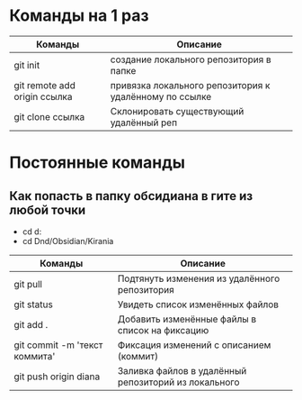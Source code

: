 # Команды на 1 раз

| Команды                      | Описание                                               |
| ---------------------------- | ------------------------------------------------------ |
| git init                     | создание локального репозитория в папке                |
| git remote add origin ссылка | привязка локального репозитория к удалённому по ссылке |
| git clone ссылка             | Склонировать существующий удалённый реп                |
# Постоянные команды

## Как попасть в папку обсидиана в гите из любой точки

- cd d:
- cd Dnd/Obsidian/Kirania

| Команды                       | Описание                                             |
| ----------------------------- | ---------------------------------------------------- |
| git pull                      | Подтянуть изменения из удалённого репозитория        |
| git status                    | Увидеть список изменённых файлов                     |
| git add .                     | Добавить изменённые файлы в список на фиксацию       |
| git commit -m 'текст коммита' | Фиксация изменений с описанием (коммит)              |
| git push origin diana         | Заливка файлов в удалённый репозиторий из локального |
